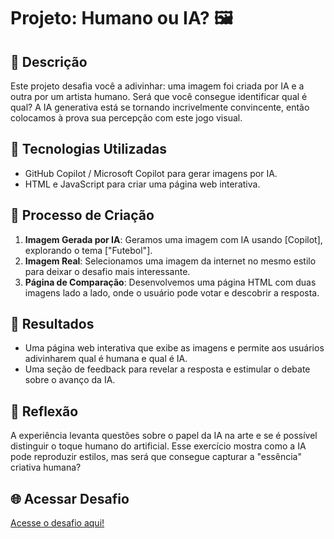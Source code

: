 # Projeto: Humano ou IA? 🖼️

## 📒 Descrição
Este projeto desafia você a adivinhar: uma imagem foi criada por IA e a outra por um artista humano. Será que você consegue identificar qual é qual? A IA generativa está se tornando incrivelmente convincente, então colocamos à prova sua percepção com este jogo visual.

## 🤖 Tecnologias Utilizadas
- GitHub Copilot / Microsoft Copilot para gerar imagens por IA.
- HTML e JavaScript para criar uma página web interativa.
  
## 🧐 Processo de Criação
1. **Imagem Gerada por IA**: Geramos uma imagem com IA usando [Copilot], explorando o tema ["Futebol"].
2. **Imagem Real**: Selecionamos uma imagem da internet no mesmo estilo para deixar o desafio mais interessante.
3. **Página de Comparação**: Desenvolvemos uma página HTML com duas imagens lado a lado, onde o usuário pode votar e descobrir a resposta.

## 🚀 Resultados
- Uma página web interativa que exibe as imagens e permite aos usuários adivinharem qual é humana e qual é IA.
- Uma seção de feedback para revelar a resposta e estimular o debate sobre o avanço da IA.

## 💭 Reflexão
A experiência levanta questões sobre o papel da IA na arte e se é possível distinguir o toque humano do artificial. Esse exercício mostra como a IA pode reproduzir estilos, mas será que consegue capturar a "essência" criativa humana?

## 🌐 Acessar Desafio
[Acesse o desafio aqui!](https://andrederis.github.io/lab-natty-or-not/)
